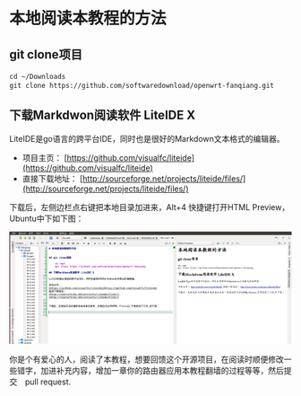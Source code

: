 # 本地阅读本教程的方法


## git clone项目

	cd ~/Downloads
	git clone https://github.com/softwaredownload/openwrt-fanqiang.git

## 下载Markdwon阅读软件 LiteIDE X

LiteIDE是go语言的跨平台IDE，同时也是很好的Markdown文本格式的编辑器。

* 项目主页：
[https://github.com/visualfc/liteide](https://github.com/visualfc/liteide)
* 直接下载地址：
[http://sourceforge.net/projects/liteide/files/](http://sourceforge.net/projects/liteide/files/)


下载后，左侧边栏点右键把本地目录加进来，Alt+4 快捷键打开HTML Preview，Ubuntu中下如下图：

![](images/9.2.liteide.png)


你是个有爱心的人，阅读了本教程，想要回馈这个开源项目，在阅读时顺便修改一些错字，加进补充内容，增加一章你的路由器应用本教程翻墙的过程等等，然后提交　pull request.
